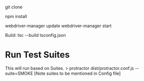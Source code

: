 git clone

npm install

webdriver-manager update 
webdriver-manager start


Build:
tsc --build tsconfig.json

# Run Test Suites
This will run based on Suites.
      > protractor dist/protractor.conf.js --suite=SMOKE [Note suites to be mentioned in Config file]  